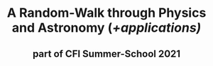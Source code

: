 <h1 align='center'>A Random-Walk through Physics and 
Astronomy (<i>+applications)</i></h1>
<h2 align='center'>part of CFI Summer-School 2021</h2>
